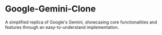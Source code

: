# Google-Gemini-Clone
A simplified replica of Google's Gemini, showcasing core functionalities and features through an easy-to-understand implementation.
